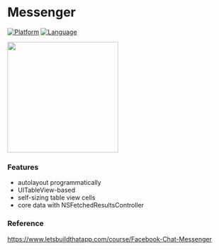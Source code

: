# Messenger

[![Platform](http://img.shields.io/badge/platform-iOS-blue.svg?style=flat)](https://developer.apple.com/iphone/index.action)
[![Language](http://img.shields.io/badge/Swift-3.0.x-FF9D2B.svg?style=flat)](https://developer.apple.com/swift)

<img src="https://github.com/didYouUpdateCode/Messenger/blob/master/Screenshots/screenshot.gif" width="250">

### Features
* autolayout programmatically
* UITableView-based
* self-sizing table view cells
* core data with NSFetchedResultsController

### Reference
https://www.letsbuildthatapp.com/course/Facebook-Chat-Messenger
